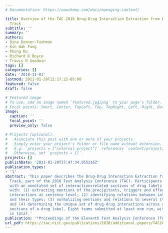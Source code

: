 ```yaml
---
# Documentation: https://wowchemy.com/docs/managing-content/

title: Overview of the TAC 2018 Drug-Drug Interaction Extraction from Drug Labels
  Track
subtitle: ''
summary: ''
authors:
- Dina Demner-Fushman
- Kin Wah Fung
- Phong Do
- Richard D Boyce
- Travis R Goodwin
tags: []
categories: []
date: '2018-11-01'
lastmod: 2021-01-28T12:17:22-05:00
featured: false
draft: false

# Featured image
# To use, add an image named `featured.jpg/png` to your page's folder.
# Focal points: Smart, Center, TopLeft, Top, TopRight, Left, Right, BottomLeft, Bottom, BottomRight.
image:
  caption: ''
  focal_point: ''
  preview_only: false

# Projects (optional).
#   Associate this post with one or more of your projects.
#   Simply enter your project's folder or file name without extension.
#   E.g. `projects = ["internal-project"]` references `content/project/deep-learning/index.md`.
#   Otherwise, set `projects = []`.
projects: []
publishDate: '2021-01-28T17:47:34.055216Z'
publication_types:
- '1'
abstract: 'This paper describes the Drug-Drug Interaction Extraction from Drug Labels
  Track, part of the 2018 Text Analysis Conference (TAC). Participants were provided
  with an annotated set of interactionsrelated sections of drug labels and challenged
  with: (1) extracting mentions of the precipitants, triggers and effects of drug-drug
  interactions at sentence level; (2) identifying relations between interacting substances
  and their types; (3) normalizing mentions and relations to several standard terminologies;
  and (4) determining the unique set of drug-drug interactions across all provided
  sections of a drug label. Eight teams submitted at least one run, with 26 submissions
  in total.'
publication: '*Proceedings of the Eleventh Text Analysis Conference (TAC 2018)*'
url_pdf: https://tac.nist.gov/publications/2018/additional.papers/TAC2018.DDI.overview.proceedings.pdf
---
```

